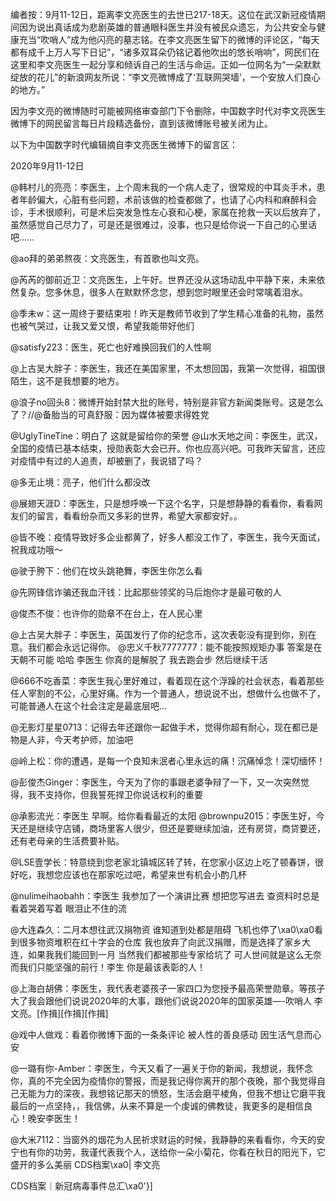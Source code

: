 编者按：9月11-12日，距离李文亮医生的去世已217-18天。这位在武汉新冠疫情期间因为说出真话成为悲剧英雄的普通眼科医生并没有被民众遗忘，为公共安全与健康充当“吹哨人”成为他闪亮的墓志铭。在李文亮医生留下的微博的评论区，“每天都有成千上万人写下日记”，“诸多双耳朵仍铭记着他吹出的悠长哨响”，网民们在这里和李文亮医生一起分享和倾诉自己的生活与命运。正如一位网名为“一朵默默绽放的花儿”的新浪网友所说：“李文亮微博成了‘互联网哭墙’，一个安放人们良心的地方。”

因为李文亮的微博随时可能被网络审查部门下令删除，中国数字时代对李文亮医生微博下的网民留言每日片段精选备份，直到该微博账号被关闭为止。 

以下为中国数字时代编辑摘自李文亮医生微博下的留言区：

2020年9月11-12日

@韩村儿的亮亮：李医生，上个周末我的一个病人走了，很常规的中耳炎手术，患者年龄偏大，心脏有些问题，术前该做的检查都做了，也请了心内科和麻醉科会诊，手术很顺利，可是术后突发急性左心衰和心梗，家属在抢救一天以后放弃了，虽然感觉自己尽力了，可是还是很难过，没事，也只是给你说一下自己的心里话吧……

@ao拜的弟弟熬夜：文亮医生，有首歌也叫文亮。

@芮芮的御前近卫：文亮医生，上午好。世界还没从这场动乱中平静下来，未来依然复杂。您多休息，很多人在默默怀念您，想到您时眼里还会时常噙着泪水。

@季未w：这一周终于要结束啦！昨天是教师节收到了学生精心准备的礼物，虽然也被气哭过，让我又爱又恨，希望我能带好他们

@satisfy223：医生，死亡也好难换回我们的人性啊

@上古吴大胖子：李医生，我还在美国家里，不太想回国，我第一次觉得，祖国很陌生，这不是我想要的地方。

@浪子no回头8：微博开始封禁大批的账号，特别是非官方新闻类账号。这是怎么了？//@备胎当的可真舒服：因为媒体被要求得姓党

@UglyTineTine：明白了 这就是留给你的荣誉 @山水天地之间：李医生，武汉，全国的疫情已基本结束，授勋表彰大会已开。你也应高兴吧。可我昨天留言，还应对疫情中有过的人追责，却被删了，我说错了吗？

@多无止境：亮子，他们什么都没改

@展翅天涯D：李医生，只是想呼唤一下这个名字，只是想静静的看看你，看看网友们的留言，看看纷杂而又多彩的世界，希望大家都安好。。

@皆不晚：疫情导致好多企业都黄了，好多人都没工作了，李医生，我今天面试，祝我成功哦～

@驶于胯下：他们在坟头跳艳舞，李医生你怎么看

@先网锋信诈骗还我血汗钱：比起那些领奖的马后炮你才是最可敬的人

@俊杰不俊：也许你的勋章不在台上，在人民心里

@上古吴大胖子：李医生，英国发行了你的纪念币，这次表彰没有提到你，别在意。我们都会永远记得你。 @忠义千秋7777777：能不能按照规矩办事 答案是在天朝不可能 哈哈 李医生 你真的是解脱了 我去跑会步 然后继续干活

@666不吃香菜：李医生我心里好难过，看着现在这个浮躁的社会状态，看着那些任人宰割的不公，心里好痛。作为一个普通人，想说说不出，想做什么也做不了，可能普通人在这个社会注定是最底层吧…

@无影灯星星0713：记得去年还跟你一起做手术，觉得你超有耐心，现在都已是物是人非，今天考护师，加油吧

@岭上松：你的遭遇，是每一个良知未泯者心里永远的痛！沉痛悼念！深切缅怀！

@彭俊杰Ginger：李医生，今天为了你的事跟老婆争辩了一下，又一次突然觉得，我不支持你，但我誓死捍卫你说话权利的重要

@承影流光：李医生 早啊。给你看看最近的太阳 @brownpu2015：李医生好，今天还是继续守店铺，商场里客人很少，但还是要继续加油，还有房贷，商贷要还，还有老母亲的生活费要补贴。

@LSE壹学长：特意绕到您老家北镇城区转了转，在您家小区边上吃了顿春饼，很好吃，我想您应该也在那家吃过吧，希望来世有机会小酌几杯

@nulimeihaobahh：李医生 我参加了一个演讲比赛 想把您写进去 查资料时总是看着哭着写着 眼泪止不住的流

@大连森久：二月本想往武汉捐物资 谁知道到处都是阻碍 飞机也停了\xa0\xa0看到很多物资堆积在红十字会的仓库 我也放弃了向武汉捐赠，而是选择了家乡大连，如果我我们能回到一月 当然我们都被那些专家给坑了 可人世间就是这么无奈 而我们只能坚强的前行！李生 你是最该表彰的人！

@上海白胡佛：李医生，我代表老婆孩子一家四口为您授予最高荣誉勋章。等孩子大了我会跟他们说说2020年的大事，跟他们说说2020年的国家英雄&#8212;-吹哨人 李文亮。[作揖][作揖][作揖]

@戏中人做戏：看着你微博下面的一条条评论 被人性的善良感动 因生活气息而心安

@一璐有你-Amber：李医生，今天又看了一遍关于你的新闻，我想说，我怀念你，真的不完全因为疫情你的警报，而是我记得你离开的那个夜晚，那个我觉得自己无能为力的深夜，我想铭记那天的愤怒，生活会磨平棱角，但我不想让它磨平我最后的一点坚持，，我信佛，从来不算是一个虔诚的佛教徒，我更多的是相信良心！晚安李医生！

@大米7112：当窗外的烟花为人民祈求财运的时候，我静静的来看看你，今天的安宁也有你的功劳，我谨代表我个人，送给你一朵小菊花，你看在秋日的阳光下，它盛开的多么美丽 CDS档案\xa0| 李文亮

CDS档案｜新冠病毒事件总汇\xa0'}]